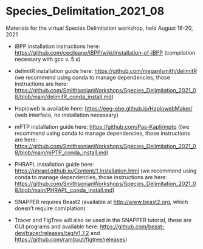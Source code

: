 # Species_Delimitation_2021_08
Materials for the virtual Species Delimitation workshop, held August 16-20, 2021

* iBPP installation instructions here: https://github.com/cecileane/iBPP/wiki/Installation-of-iBPP (compilation necessary with gcc v. 5.x)

* delimitR installation guide here: https://github.com/meganlsmith/delimitR (we recommend using conda to manage dependencies, those instructions are here: https://github.com/SmithsonianWorkshops/Species_Delimitation_2021_08/blob/main/delimitR_conda_install.md)

* Haploweb is available here: https://eeg-ebe.github.io/HaplowebMaker/ (web interface, no installation necessary)

* mPTP installation guide here: https://github.com/Pas-Kapli/mptp ((we recommend using conda to manage dependencies, those instructions are here: https://github.com/SmithsonianWorkshops/Species_Delimitation_2021_08/blob/main/mPTP_conda_install.md)

* PHRAPL installation guide here: https://phrapl.github.io/Content/1.Installation.html (we recommend using conda to manage dependencies, those instructions are here: https://github.com/SmithsonianWorkshops/Species_Delimitation_2021_08/blob/main/PHRAPL_conda_install.md)

* SNAPPER requires Beast2 (available at http://www.beast2.org, which doesn't require comiplation)

* Tracer and FigTree will also se used in the SNAPPER tutorial, these are GUI programs and available here: https://github.com/beast-dev/tracer/releases/tag/v1.7.2 and https://github.com/rambaut/figtree/releases)
